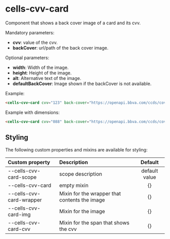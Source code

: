 # cells-cvv-card

Component that shows a back cover image of a card and its cvv.  

Mandatory parameters:  

* **cvv**: value of the cvv.
* **backCover**: url/path of the back cover image.

Optional parameters:  

* **width**: Width of the image.
* **height**: Height of the image.
* **alt**: Alternative text of the image.
* **defaultBackCover**: Image shown if the backCover is not available.  

Example:
```html
<cells-cvv-card cvv="123" back-cover="https://openapi.bbva.com/ccds/covers?default_image=true&v=4&country=mx&app_id=com.bbva.wallet_mx&pg=DX&bin=481515&type=455545&width=404&height=256&back=true"></cells-cvv-card>
```

Example with dimensions:
```html
<cells-cvv-card cvv="088" back-cover="https://openapi.bbva.com/ccds/covers?default_image=true&v=4&country=mx&app_id=com.bbva.wallet_mx&pg=DY&bin=481516&type=0011&width=404&height=256&back=true" width="220"></cells-cvv-card>
```

## Styling

The following custom properties and mixins are available for styling:

| Custom property | Description     | Default        |
|:----------------|:----------------|:--------------:|
| --cells-cvv-card-scope      | scope description | default value  |
| --cells-cvv-card  | empty mixin     | {}             |
| --cells-cvv-card-wrapper  | Mixin for the wrapper that contents the image     | {}             |
| --cells-cvv-card-img  | Mixin for the image     | {}             |
| --cells-cvv-card-cvv  | Mixin for the span that shows the cvv     | {}             |

